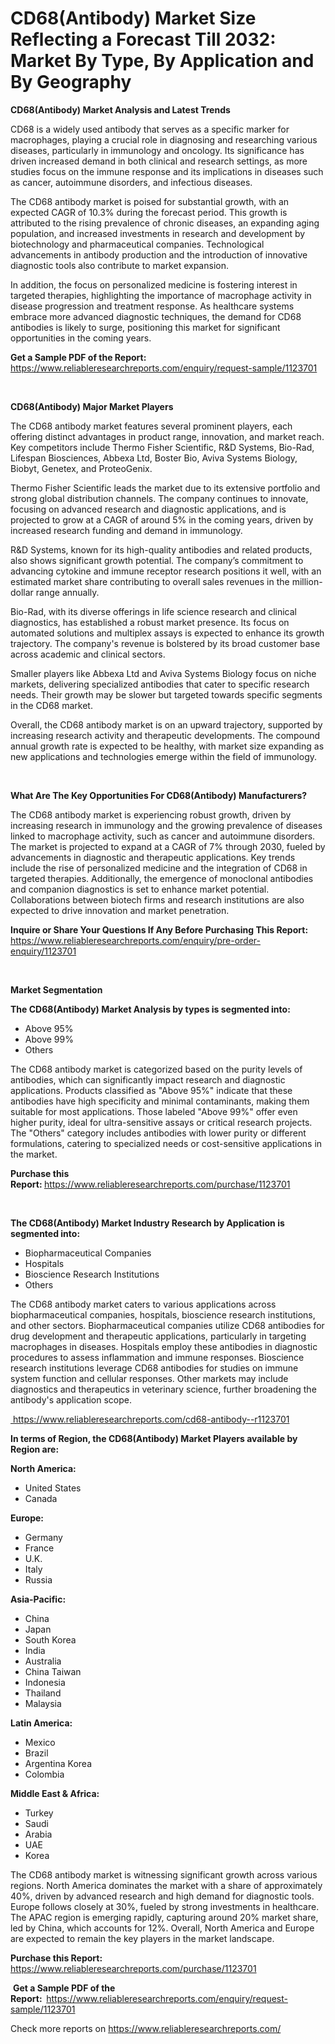 <p><h1>CD68(Antibody) Market Size Reflecting a Forecast Till 2032: Market By Type, By Application and By Geography</h1></p><p><strong>CD68(Antibody) Market Analysis and Latest Trends</strong></p>
<p><p>CD68 is a widely used antibody that serves as a specific marker for macrophages, playing a crucial role in diagnosing and researching various diseases, particularly in immunology and oncology. Its significance has driven increased demand in both clinical and research settings, as more studies focus on the immune response and its implications in diseases such as cancer, autoimmune disorders, and infectious diseases.</p><p>The CD68 antibody market is poised for substantial growth, with an expected CAGR of 10.3% during the forecast period. This growth is attributed to the rising prevalence of chronic diseases, an expanding aging population, and increased investments in research and development by biotechnology and pharmaceutical companies. Technological advancements in antibody production and the introduction of innovative diagnostic tools also contribute to market expansion.</p><p>In addition, the focus on personalized medicine is fostering interest in targeted therapies, highlighting the importance of macrophage activity in disease progression and treatment response. As healthcare systems embrace more advanced diagnostic techniques, the demand for CD68 antibodies is likely to surge, positioning this market for significant opportunities in the coming years.</p></p>
<p><strong>Get a Sample PDF of the Report:&nbsp;</strong> <a href="https://www.reliableresearchreports.com/enquiry/request-sample/1123701?utm_campaign=2514&utm_medium=2&utm_source=Github&utm_content=ia&utm_term=03032025&utm_id=cd68antibody">https://www.reliableresearchreports.com/enquiry/request-sample/1123701</a></p>
<p>&nbsp;</p>
<p><strong>CD68(Antibody) Major Market Players</strong></p>
<p><p>The CD68 antibody market features several prominent players, each offering distinct advantages in product range, innovation, and market reach. Key competitors include Thermo Fisher Scientific, R&D Systems, Bio-Rad, Lifespan Biosciences, Abbexa Ltd, Boster Bio, Aviva Systems Biology, Biobyt, Genetex, and ProteoGenix.</p><p>Thermo Fisher Scientific leads the market due to its extensive portfolio and strong global distribution channels. The company continues to innovate, focusing on advanced research and diagnostic applications, and is projected to grow at a CAGR of around 5% in the coming years, driven by increased research funding and demand in immunology.</p><p>R&D Systems, known for its high-quality antibodies and related products, also shows significant growth potential. The company’s commitment to advancing cytokine and immune receptor research positions it well, with an estimated market share contributing to overall sales revenues in the million-dollar range annually.</p><p>Bio-Rad, with its diverse offerings in life science research and clinical diagnostics, has established a robust market presence. Its focus on automated solutions and multiplex assays is expected to enhance its growth trajectory. The company's revenue is bolstered by its broad customer base across academic and clinical sectors.</p><p>Smaller players like Abbexa Ltd and Aviva Systems Biology focus on niche markets, delivering specialized antibodies that cater to specific research needs. Their growth may be slower but targeted towards specific segments in the CD68 market.</p><p>Overall, the CD68 antibody market is on an upward trajectory, supported by increasing research activity and therapeutic developments. The compound annual growth rate is expected to be healthy, with market size expanding as new applications and technologies emerge within the field of immunology.</p></p>
<p>&nbsp;</p>
<p><strong>What Are The Key Opportunities For CD68(Antibody) Manufacturers?</strong></p>
<p><p>The CD68 antibody market is experiencing robust growth, driven by increasing research in immunology and the growing prevalence of diseases linked to macrophage activity, such as cancer and autoimmune disorders. The market is projected to expand at a CAGR of 7% through 2030, fueled by advancements in diagnostic and therapeutic applications. Key trends include the rise of personalized medicine and the integration of CD68 in targeted therapies. Additionally, the emergence of monoclonal antibodies and companion diagnostics is set to enhance market potential. Collaborations between biotech firms and research institutions are also expected to drive innovation and market penetration.</p></p>
<p><strong>Inquire or Share Your Questions If Any Before Purchasing This Report:</strong> <a href="https://www.reliableresearchreports.com/enquiry/pre-order-enquiry/1123701?utm_campaign=2514&utm_medium=2&utm_source=Github&utm_content=ia&utm_term=03032025&utm_id=cd68antibody">https://www.reliableresearchreports.com/enquiry/pre-order-enquiry/1123701</a></p>
<p>&nbsp;</p>
<p><strong>Market Segmentation</strong></p>
<p><strong>The CD68(Antibody) Market Analysis by types is segmented into:</strong></p>
<p><ul><li>Above 95%</li><li>Above 99%</li><li>Others</li></ul></p>
<p><p>The CD68 antibody market is categorized based on the purity levels of antibodies, which can significantly impact research and diagnostic applications. Products classified as "Above 95%" indicate that these antibodies have high specificity and minimal contaminants, making them suitable for most applications. Those labeled "Above 99%" offer even higher purity, ideal for ultra-sensitive assays or critical research projects. The "Others" category includes antibodies with lower purity or different formulations, catering to specialized needs or cost-sensitive applications in the market.</p></p>
<p><strong>Purchase this Report:&nbsp;</strong><a href="https://www.reliableresearchreports.com/purchase/1123701?utm_campaign=2514&utm_medium=2&utm_source=Github&utm_content=ia&utm_term=03032025&utm_id=cd68antibody">https://www.reliableresearchreports.com/purchase/1123701</a></p>
<p>&nbsp;</p>
<p><strong>The CD68(Antibody) Market Industry Research by Application is segmented into:</strong></p>
<p><ul><li>Biopharmaceutical Companies</li><li>Hospitals</li><li>Bioscience Research Institutions</li><li>Others</li></ul></p>
<p><p>The CD68 antibody market caters to various applications across biopharmaceutical companies, hospitals, bioscience research institutions, and other sectors. Biopharmaceutical companies utilize CD68 antibodies for drug development and therapeutic applications, particularly in targeting macrophages in diseases. Hospitals employ these antibodies in diagnostic procedures to assess inflammation and immune responses. Bioscience research institutions leverage CD68 antibodies for studies on immune system function and cellular responses. Other markets may include diagnostics and therapeutics in veterinary science, further broadening the antibody's application scope.</p></p>
<p><a href="https://www.reliableresearchreports.com/cd68-antibody--r1123701?utm_campaign=2514&utm_medium=2&utm_source=Github&utm_content=ia&utm_term=03032025&utm_id=cd68antibody">&nbsp;https://www.reliableresearchreports.com/cd68-antibody--r1123701</a></p>
<p><strong>In terms of Region, the CD68(Antibody) Market Players available by Region are:</strong></p>
<p>
    <p> <strong> North America: </strong>
        <ul>
            <li>United States</li>
            <li>Canada</li>
        </ul>
        </p> 
    <p> <strong> Europe: </strong>
        <ul>
            <li>Germany</li>
            <li>France</li>
            <li>U.K.</li>
            <li>Italy</li>
            <li>Russia</li>
        </ul>
        </p> 
    <p> <strong> Asia-Pacific: </strong>
        <ul>
            <li>China</li>
            <li>Japan</li>
            <li>South Korea</li>
            <li>India</li>
            <li>Australia</li>
            <li>China Taiwan</li>
            <li>Indonesia</li>
            <li>Thailand</li>
            <li>Malaysia</li>
        </ul>
        </p> 
    <p> <strong> Latin America: </strong>
        <ul>
            <li>Mexico</li>
            <li>Brazil</li>
            <li>Argentina Korea</li>
            <li>Colombia</li>
        </ul>
        </p> 
    <p> <strong> Middle East & Africa: </strong>
        <ul>
            <li>Turkey</li>
            <li>Saudi</li>
            <li>Arabia</li>
            <li>UAE</li>
            <li>Korea</li>
        </ul>
    </p>
    </p>
<p><p>The CD68 antibody market is witnessing significant growth across various regions. North America dominates the market with a share of approximately 40%, driven by advanced research and high demand for diagnostic tools. Europe follows closely at 30%, fueled by strong investments in healthcare. The APAC region is emerging rapidly, capturing around 20% market share, led by China, which accounts for 12%. Overall, North America and Europe are expected to remain the key players in the market landscape.</p></p>
<p><strong>Purchase this Report: </strong><a href="https://www.reliableresearchreports.com/purchase/1123701?utm_campaign=2514&utm_medium=2&utm_source=Github&utm_content=ia&utm_term=03032025&utm_id=cd68antibody">https://www.reliableresearchreports.com/purchase/1123701</a></p>
<p>&nbsp;<strong>Get a Sample PDF of the Report:&nbsp;&nbsp;</strong><a href="https://www.reliableresearchreports.com/enquiry/request-sample/1123701?utm_campaign=2514&utm_medium=2&utm_source=Github&utm_content=ia&utm_term=03032025&utm_id=cd68antibody">https://www.reliableresearchreports.com/enquiry/request-sample/1123701</a></p>
<p><strong></strong></p>
<p>Check more reports on <a href="https://www.reliableresearchreports.com/?utm_campaign=2514&utm_medium=2&utm_source=Github&utm_content=ia&utm_term=03032025&utm_id=cd68antibody">https://www.reliableresearchreports.com/</a></p>